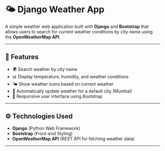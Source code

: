 # 🌤️ Django Weather App

A simple weather web application built with **Django** and **Bootstrap** that allows users to search for current weather conditions by city name using the **OpenWeatherMap API**.

---

## 🚀 Features
- 🌍 Search weather by city name
- 📊 Display temperature, humidity, and weather conditions
- 🌤️ Show weather icons based on current weather
- 🔁 Automatically update weather for a default city (Mumbai)
- 📱 Responsive user interface using Bootstrap


---

## ⚙️ Technologies Used
- **Django** (Python Web Framework)
- **Bootstrap** (Front-end Styling)
- **OpenWeatherMap API** (REST API for fetching weather data)

---
